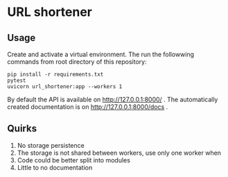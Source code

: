 # URL shortener

## Usage

Create and activate a virtual environment. The run the followwing commands from root directory of this repository:
```
pip install -r requirements.txt
pytest
uvicorn url_shortener:app --workers 1
```

By default the API is available on http://127.0.0.1:8000/ .
The automatically created documentation is on http://127.0.0.1:8000/docs .


## Quirks

1. No storage persistence
1. The storage is not shared between workers, use only one worker when
1. Code could be better split into modules
1. Little to no documentation


